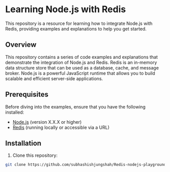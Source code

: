 # Learning Node.js with Redis

This repository is a resource for learning how to integrate Node.js with Redis, providing examples and explanations to help you get started.

## Overview

This repository contains a series of code examples and explanations that demonstrate the integration of Node.js and Redis. Redis is an in-memory data structure store that can be used as a database, cache, and message broker. Node.js is a powerful JavaScript runtime that allows you to build scalable and efficient server-side applications.

## Prerequisites

Before diving into the examples, ensure that you have the following installed:

- [Node.js](https://nodejs.org/) (version X.X.X or higher)
- [Redis](https://redis.io/download) (running locally or accessible via a URL)

## Installation

1. Clone this repository:

```bash
git clone https://github.com/subhashishjungshah/Redis-nodejs-playground.git
```

